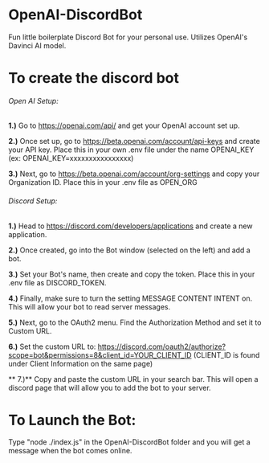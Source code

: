 # OpenAI-DiscordBot
Fun little boilerplate Discord Bot for your personal use. Utilizes OpenAI's Davinci AI model.



# To create the discord bot

###### Open AI Setup:

**1.)** Go to https://openai.com/api/ and get your OpenAI account set up.

**2.)** Once set up, go to https://beta.openai.com/account/api-keys and create your API key. Place this in your own .env file under the name OPENAI_KEY (ex: OPENAI_KEY=xxxxxxxxxxxxxxxx)

**3.)** Next, go to https://beta.openai.com/account/org-settings and copy your Organization ID. Place this in your .env file as OPEN_ORG

###### Discord Setup:

**1.)** Head to https://discord.com/developers/applications and create a new application.

**2.)** Once created, go into the Bot window (selected on the left) and add a bot.

**3.)** Set your Bot's name, then create and copy the token. Place this in your .env file as DISCORD_TOKEN.

**4.)** Finally, make sure to turn the setting MESSAGE CONTENT INTENT on. This will allow your bot to read server messages.

**5.)** Next, go to the OAuth2 menu. Find the Authorization Method and set it to Custom URL.

**6.)** Set the custom URL to: https://discord.com/oauth2/authorize?scope=bot&permissions=8&client_id=YOUR_CLIENT_ID (CLIENT_ID is found under Client Information on the same page)

** 7.)** Copy and paste the custom URL in your search bar. This will open a discord page that will allow you to add the bot to your server.


# To Launch the Bot:

Type "node ./index.js" in the OpenAI-DiscordBot folder and you will get a message when the bot comes online.




